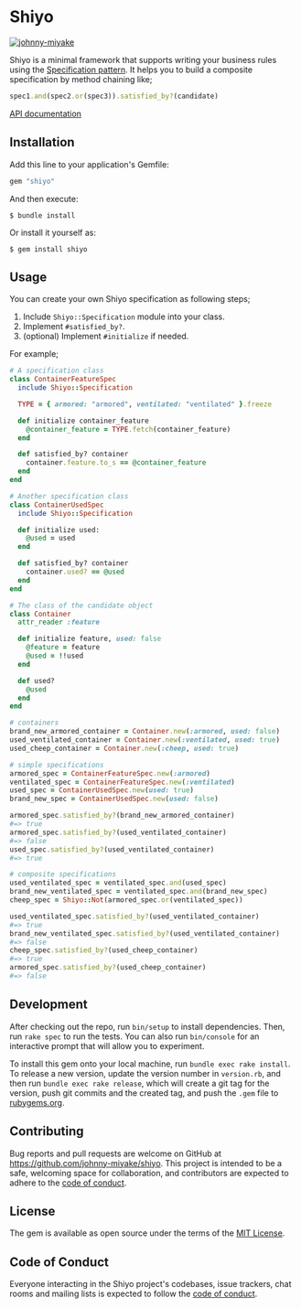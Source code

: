 # Shiyo
[![johnny-miyake](https://circleci.com/gh/johnny-miyake/shiyo.svg?style=svg)](https://github.com/johnny-miyake/shiyo)

Shiyo is a minimal framework that supports writing your business rules using the [Specification pattern](https://en.wikipedia.org/wiki/Specification_pattern).
It helps you to build a composite specification by method chaining like;
```ruby
spec1.and(spec2.or(spec3)).satisfied_by?(candidate)
```

[API documentation](https://www.rubydoc.info/gems/shiyo)

## Installation

Add this line to your application's Gemfile:

```ruby
gem "shiyo"
```

And then execute:

    $ bundle install

Or install it yourself as:

    $ gem install shiyo

## Usage
You can create your own Shiyo specification as following steps;
1. Include `Shiyo::Specification` module into your class.
2. Implement `#satisfied_by?`.
3. (optional) Implement `#initialize` if needed.

For example;
```ruby
# A specification class
class ContainerFeatureSpec
  include Shiyo::Specification

  TYPE = { armored: "armored", ventilated: "ventilated" }.freeze

  def initialize container_feature
    @container_feature = TYPE.fetch(container_feature)
  end

  def satisfied_by? container
    container.feature.to_s == @container_feature
  end
end

# Another specification class
class ContainerUsedSpec
  include Shiyo::Specification

  def initialize used:
    @used = used
  end

  def satisfied_by? container
    container.used? == @used
  end
end

# The class of the candidate object
class Container
  attr_reader :feature

  def initialize feature, used: false
    @feature = feature
    @used = !!used
  end

  def used?
    @used
  end
end

# containers
brand_new_armored_container = Container.new(:armored, used: false)
used_ventilated_container = Container.new(:ventilated, used: true)
used_cheep_container = Container.new(:cheep, used: true)

# simple specifications
armored_spec = ContainerFeatureSpec.new(:armored)
ventilated_spec = ContainerFeatureSpec.new(:ventilated)
used_spec = ContainerUsedSpec.new(used: true)
brand_new_spec = ContainerUsedSpec.new(used: false)

armored_spec.satisfied_by?(brand_new_armored_container)
#=> true
armored_spec.satisfied_by?(used_ventilated_container)
#=> false
used_spec.satisfied_by?(used_ventilated_container)
#=> true

# composite specifications
used_ventilated_spec = ventilated_spec.and(used_spec)
brand_new_ventilated_spec = ventilated_spec.and(brand_new_spec)
cheep_spec = Shiyo::Not(armored_spec.or(ventilated_spec))

used_ventilated_spec.satisfied_by?(used_ventilated_container)
#=> true
brand_new_ventilated_spec.satisfied_by?(used_ventilated_container)
#=> false
cheep_spec.satisfied_by?(used_cheep_container)
#=> true
armored_spec.satisfied_by?(used_cheep_container)
#=> false
```

## Development

After checking out the repo, run `bin/setup` to install dependencies. Then, run `rake spec` to run the tests. You can also run `bin/console` for an interactive prompt that will allow you to experiment.

To install this gem onto your local machine, run `bundle exec rake install`. To release a new version, update the version number in `version.rb`, and then run `bundle exec rake release`, which will create a git tag for the version, push git commits and the created tag, and push the `.gem` file to [rubygems.org](https://rubygems.org).

## Contributing

Bug reports and pull requests are welcome on GitHub at https://github.com/johnny-miyake/shiyo. This project is intended to be a safe, welcoming space for collaboration, and contributors are expected to adhere to the [code of conduct](https://github.com/johnny-miyake/shiyo/blob/master/CODE_OF_CONDUCT.md).

## License

The gem is available as open source under the terms of the [MIT License](https://opensource.org/licenses/MIT).

## Code of Conduct

Everyone interacting in the Shiyo project's codebases, issue trackers, chat rooms and mailing lists is expected to follow the [code of conduct](https://github.com/johnny-miyake/shiyo/blob/master/CODE_OF_CONDUCT.md).
